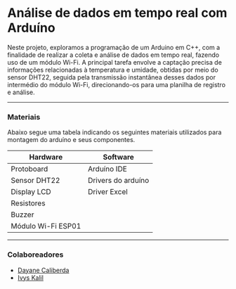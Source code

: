 # Análise de dados em tempo real com Arduíno
Neste projeto, exploramos a programação de um Arduino em C++, com a finalidade de realizar a coleta e análise de dados em tempo real, fazendo uso de um módulo Wi-Fi. A principal tarefa envolve a captação precisa de informações relacionadas à temperatura e umidade, obtidas por meio do sensor DHT22, seguida pela transmissão instantânea desses dados por intermédio do módulo Wi-Fi, direcionando-os para uma planilha de registro e análise.

---
### Materiais
Abaixo segue uma tabela indicando os seguintes materiais utilizados para montagem do arduíno e seus componentes.

|  Hardware            |  Software            |
|----------------------|----------------------|
| Protoboard           | Arduíno IDE          |
| Sensor DHT22         | Drivers do arduíno   |
| Display LCD          | Driver Excel         |
| Resistores           |
| Buzzer               |
| Módulo Wi-Fi ESP01   |

---

### Colaboreadores
- [Dayane Caliberda](https://github.com/DayaneCaliberda)
- [Ivys Kalil](https://github.com/ivybin)
